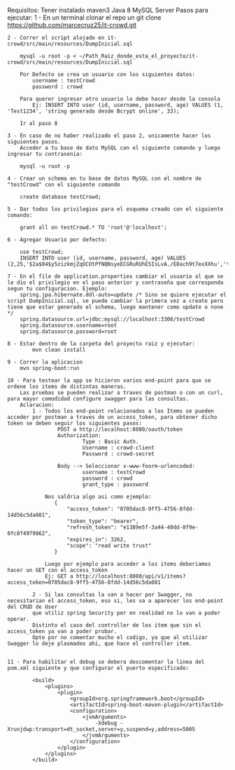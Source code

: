 Requisitos:
    Tener instalado maven3
    Java 8
    MySQL Server
Pasos para ejecutar:
    1 - En un terminal clonar el repo un git clone https://github.com/marcecruz25/it-crowd.git

    2 - Correr el script alojado en it-crowd/src/main/resources/DumpInicial.sql

        mysql -u root -p < ~/Path_Raiz_donde_esta_el_proyecto/it-crowd/src/main/resources/DumpInicial.sql

        Por Defecto se crea un usuario con los siguientes datos:
            username : testCrowd
            password : crowd

        Para querer ingresar otro usuario lo debe hacer desde la consola
            Ej: INSERT INTO user (id, username, password, age) VALUES (1, 'Test1234', 'string generado desde Bcrypt online', 33);

        Ir al paso 8

    3 - En caso de no haber realizado el paso 2, unicamente hacer los siguientes pasos.
        Acceder a tu base de dato MySQL con el siguiente comando y luego ingresar tu contrasenia:

        mysql -u root -p

    4 - Crear un schema en tu base de datos MySQL con el nombre de "testCrowd" con el siguiente comando

        create database testCrowd;

    5 - Dar todos los privilegios para el esquema creado con el siguiente comando:

        grant all on testCrowd.* TO 'root'@'localhost';

    6 - Agregar Usuario por defecto:

        use testCrowd;
        INSERT INTO user (id, username, password, age) VALUES (2,25,'$2a$04$y5zizkmjZqOCOtPfNQNsyeECGRuRUhE5IsLvA./E8ach9t7exXXhu','testCrowd')

    7 - En el file de application.properties cambiar el usuario al que se le dio el privilegio en el paso anterior y contraseña que corresponda segun tu configuracion. Ejemplo:
        spring.jpa.hibernate.ddl-auto=update /* Sino se quiere ejecutar el script DumpInicial.sql, se puede cambiar la primera vez a create pero tiene que estar generado el schema, luego mantener como update o none */
        spring.datasource.url=jdbc:mysql://localhost:3306/testCrowd
        spring.datasource.username=root
        spring.datasource.password=root

    8 - Estar dentro de la carpeta del proyecto raiz y ejecutar:
            mvn clean install

    9 - Correr la aplicacion
        mvn spring-boot:run

    10 - Para testear la app se hicieron varios end-point para que se ordene los items de distintas maneras.
        Las pruebas se pueden realizar a traves de postman o con un curl, para mayor comodidad configure swagger para las consultas.
        Aclaracion:
            1 - Todos los end-point relacionados a los Items se pueden acceder por postman a traves de un access_token, para obtener dicho token se deben seguir los siguientes pasos:
                    POST a http://localhost:8080/oauth/token
                    Authorization:
                            Type : Basic Auth.
                            Username : crowd-client
                            Password : crowd-secret

                    Body --> Seleccionar x-www-foorm-urlencoded:
                            username : testCrowd
                            password : crowd
                            grant_type : password

                Nos saldria algo asi como ejemplo:
                   {
                       "access_token": "0705dac8-9ff5-4756-8fdd-14d56c5da081",
                       "token_type": "bearer",
                       "refresh_token": "e1389e5f-3a44-40dd-8f9e-0fc8f4979862",
                       "expires_in": 3262,
                       "scope": "read write trust"
                   }

                Luego por ejemplo para acceder a los items deberiamos hacer un GET con el access_token
                Ej: GET a http://localhost:8080/api/v1/items?access_token=0705dac8-9ff5-4756-8fdd-14d56c5da081

            2 - Si las consultas la van a hacer por Swagger, no necesitarian el access_token, eso si, les va a aparecer los end-point del CRUD de User
            que utiliz spring Security per en realidad no lo van a poder operar.
            Distinto el caso del controller de los item que sin el access_token ya van a poder probar.
            Opte por no comentar mucho el codigo, ya que al utilizar Swagger lo deje plasmadoo ahi, que hace el controller item.


    11 - Para habilitar el debug se debera descomentar la linea del pom.xml siguiente y que configurar el puerto especificado:

            <build>
		        <plugins>
			        <plugin>
				        <groupId>org.springframework.boot</groupId>
				        <artifactId>spring-boot-maven-plugin</artifactId>
				        <configuration>
					        <jvmArguments>
						        -Xdebug -Xrunjdwp:transport=dt_socket,server=y,suspend=y,address=5005
					        </jvmArguments>
				        </configuration>
			        </plugin>
		        </plugins>
	        </build>



